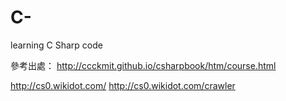# C-
learning C Sharp code

參考出處：
http://ccckmit.github.io/csharpbook/htm/course.html

http://cs0.wikidot.com/
http://cs0.wikidot.com/crawler
